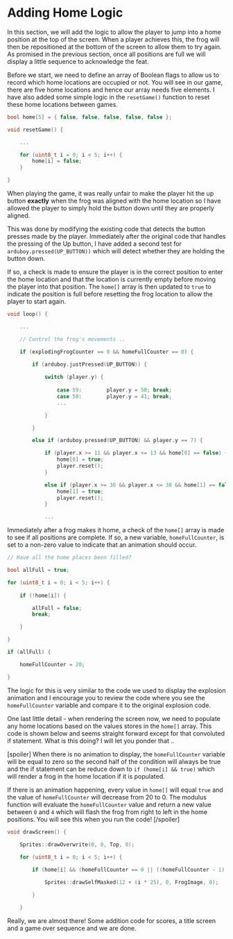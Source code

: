 # Adding Home Logic

In this section, we will add the logic to allow the player to jump into a home position at the top of the screen.  When a player achieves this, the frog will then be repositioned at the bottom of the screen to allow them to try again.  As promised in the previous section, once all positions are full we will display a little sequence to acknowledge the feat.

Before we start, we need to define an array of Boolean flags to allow us to record which home locations are occupied or not.  You will see in our game, there are five home locations and hence our array needs five elements.  I have also added some simple logic in the `resetGame()` function to reset these home locations between games.

```cpp
bool home[5] = { false, false, false, false, false };

void resetGame() {

    ...

    for (uint8_t i = 0; i < 5; i++) {
        home[i] = false;
    }

}
```

When playing the game, it was really unfair to make the player hit the up button **exactly** when the frog was aligned with the home location so I have allowed the player to simply hold the button down until they are properly aligned.

This was done by modifying the existing code that detects the button presses made by the player.  Immediately after the original code that handles the pressing of the Up button, I have added a second test for `arduboy.pressed(UP_BUTTON))` which will detect whether they are holding the button down.  

If so, a check is made to ensure the player is in the correct position to enter the home location and that the location is currently empty before moving the player into that position.  The `home[]` array is then updated to `true` to indicate the position is full before resetting the frog location to allow the player to start again.

```cpp
void loop() {

    ...

    // Control the frog's movements ..

    if (explodingFrogCounter == 0 && homeFullCounter == 0) {
            
        if (arduboy.justPressed(UP_BUTTON)) {

            switch (player.y) {
                
                case 59:        player.y = 50; break;
                case 50:        player.y = 41; break;
                ...

            }

        }

        else if (arduboy.pressed(UP_BUTTON) && player.y == 7) {         

            if (player.x >= 11 && player.x <= 13 && home[0] == false) {
                home[0] = true;     
                player.reset();         
            }

            else if (player.x >= 36 && player.x <= 38 && home[1] == false) {
                home[1] = true;                    
                player.reset();             
            }

            ...
```

Immediately after a frog makes it home, a check of the `home[]` array is made to see if all positions are complete.  If so, a new variable, `homeFullCounter`, is set to a non-zero value to indicate that an animation should occur.

```cpp
// Have all the home places been filled?

bool allFull = true;

for (uint8_t i = 0; i < 5; i++) {
        
    if (!home[i]) {

        allFull = false;
        break;

    }

}

if (allFull) {

    homeFullCounter = 20;

}
```

The logic for this is very similar to the code we used to display the explosion animation and I encourage you to review the code where you see the `homeFullCounter` variable and compare it to the original explosion code.

One last little detail - when rendering the screen now, we need to populate any home locations based on the values stores in the `home[]` array.  This code is shown below and seems straight forward except for that convoluted if statement.  What is this doing?  I will let you ponder that ..

[spoiler]
When there is no animation to display, the `homeFullCounter` variable will be equal to zero so the second half of the condition will always be true and the if statement can be reduce down to `if (home[i] && true)` which will render a frog in the home location if it is populated.

If there is an animation happening, every value in `home[]` will equal `true` and the value of `homeFullCounter` will decrease from 20 to 0.  The modulus function will evaluate the `homeFullCounter` value and return a new value between `0` and `4` which will flash the frog from right to left in the home positions.  You will see this when you run the code!
[/spoiler]
 
```cpp
void drawScreen() {
  
    Sprites::drawOverwrite(0, 0, Top, 0);

    for (uint8_t i = 0; i < 5; i++) {

        if (home[i] && (homeFullCounter == 0 || ((homeFullCounter - 1) % 5) == i)) {

            Sprites::drawSelfMasked(12 + (i * 25), 0, FrogImage, 0);

        }

    }
```

Really, we are almost there!  Some addition code for scores, a title screen and a game over sequence and we are done.

